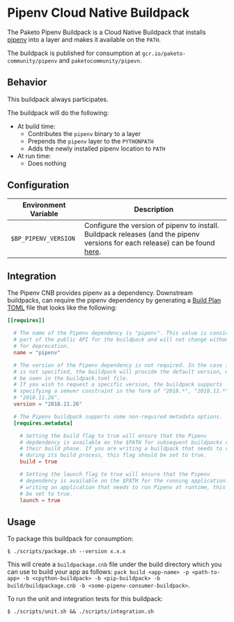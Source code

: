 # Pipenv Cloud Native Buildpack
The Paketo Pipenv Buildpack is a Cloud Native Buildpack that installs
[pipenv](https://pypi.org/project/pipenv) into a layer and makes it available
on the `PATH`.

The buildpack is published for consumption at `gcr.io/paketo-community/pipenv`
and `paketocommunity/pipevn`.

## Behavior
This buildpack always participates.

The buildpack will do the following:
* At build time:
  - Contributes the `pipenv` binary to a layer
  - Prepends the `pipenv` layer to the `PYTHONPATH`
  - Adds the newly installed pipenv location to `PATH`
* At run time:
  - Does nothing

## Configuration
| Environment Variable | Description
| -------------------- | -----------
| `$BP_PIPENV_VERSION` | Configure the version of pipenv to install. Buildpack releases (and the pipenv versions for each release) can be found [here](https://github.com/paketo-community/pipenv/releases).

## Integration

The Pipenv CNB provides pipenv as a dependency. Downstream buildpacks, can
require the pipenv dependency by generating a [Build Plan
TOML](https://github.com/buildpacks/spec/blob/master/buildpack.md#build-plan-toml)
file that looks like the following:

```toml
[[requires]]

  # The name of the Pipenv dependency is "pipenv". This value is considered
  # part of the public API for the buildpack and will not change without a plan
  # for deprecation.
  name = "pipenv"

  # The version of the Pipenv dependency is not required. In the case it
  # is not specified, the buildpack will provide the default version, which can
  # be seen in the buildpack.toml file.
  # If you wish to request a specific version, the buildpack supports
  # specifying a semver constraint in the form of "2018.*", "2018.11.*", or even
  # "2018.11.26".
  version = "2018.11.26"

  # The Pipenv buildpack supports some non-required metadata options.
  [requires.metadata]

    # Setting the build flag to true will ensure that the Pipenv
    # depdendency is available on the $PATH for subsequent buildpacks during
    # their build phase. If you are writing a buildpack that needs to run Pipenv
    # during its build process, this flag should be set to true.
    build = true

    # Setting the launch flag to true will ensure that the Pipenv
    # dependency is available on the $PATH for the running application. If you are
    # writing an application that needs to run Pipenv at runtime, this flag should
    # be set to true.
    launch = true
```

## Usage

To package this buildpack for consumption:
```
$ ./scripts/package.sh --version x.x.x
```
This will create a `buildpackage.cnb` file under the build directory which you
can use to build your app as follows: `pack build <app-name> -p <path-to-app> -b <cpython-buildpack> -b <pip-buildpack> -b build/buildpackage.cnb -b <some-pipenv-consumer-buildpack>`.

To run the unit and integration tests for this buildpack:
```
$ ./scripts/unit.sh && ./scripts/integration.sh
```
